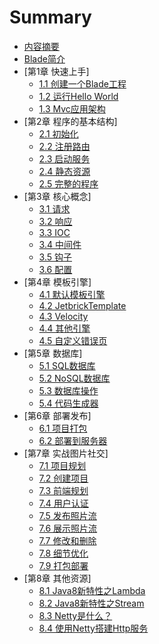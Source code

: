 ﻿# Summary

* [内容摘要](README.md)
* [Blade简介](INTRO.md)
* [第1章 快速上手]
  * [1.1 创建一个Blade工程](chapter1/1.1-create-blade-application.md)
  * [1.2 运行Hello World](chapter1/1.2-run-hello-world.md)
  * [1.3 Mvc应用架构](chapter1/1.3-mvc-web-architecture.md)
* [第2章 程序的基本结构]
  * [2.1 初始化](chapter2/2.1-initialize.md)
  * [2.2 注册路由](chapter2/2.2-register-route.md)
  * [2.3 启动服务](chapter2/2.3-start-server.md)
  * [2.4 静态资源](chapter2/2.4-static-resource.md)
  * [2.5 完整的程序](chapter2/2.5-complete-application.md)
* [第3章 核心概念]
  * [3.1 请求](chapter3/3.1-request.md)
  * [3.2 响应](chapter3/3.2-response.md)
  * [3.3 IOC](chapter3/3.3-ioc.md)
  * [3.4 中间件](chapter3/3.4-middlewares.md)
  * [3.5 钩子](chapter3/3.5-webhook.md)
  * [3.6 配置](chapter3/3.6-config.md)
* [第4章 模板引擎]
  * [4.1 默认模板引擎](chapter4/4.1-default-tempalte.md)
  * [4.2 JetbrickTemplate](chapter4/4.2-jetbrick.md)
  * [4.3 Velocity](chapter4/4.3-velocity.md)
  * [4.4 其他引擎](chapter4/4.4-other.md)
  * [4.5 自定义错误页](chapter4/4.5-custom-error-page.md)
* [第5章 数据库]
  * [5.1 SQL数据库](chapter6/6.1-sql-database.md)
  * [5.2 NoSQL数据库](chapter6/6.2-nosql.md)
  * [5.3 数据库操作](chapter6/6.3-database-opt.md)
  * [5.4 代码生成器](chapter6/6.4-code-generator.md)
* [第6章 部署发布]
  * [6.1 项目打包](chapter7/7.1-package.md)
  * [6.2 部署到服务器](chapter7/7.2-deploy-to-server.md)
* [第7章 实战图片社交]
  * [7.1 项目规划](chapter8/8.1-project-plan.md)
  * [7.2 创建项目](chapter8/8.2-create-project.md)
  * [7.3 前端规划](chapter8/8.3-front-plan.md)
  * [7.4 用户认证](chapter8/8.4-user-auth.md)
  * [7.5 发布照片流](chapter8/8.5-save-photo-feed.md)
  * [7.6 展示照片流](chapter8/8.6-show-photo-feed.md)
  * [7.7 修改和删除](chapter8/8.1-update-delete.md)
  * [7.8 细节优化](chapter8/8.1-optimize.md)
  * [7.9 打包部署](chapter8/8.1-package-deploy.md)
* [第8章 其他资源]
  * [8.1 Java8新特性之Lambda](chapter9/9.1-java8-lambda.md)
  * [8.2 Java8新特性之Stream](chapter9/9.2-java8-stream.md)
  * [8.3 Netty是什么？](chapter9/9.3-what-is-netty.md)
  * [8.4 使用Netty搭建Http服务](chapter9/9.4-use-netty-create-httpserver.md)

